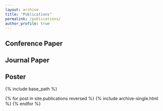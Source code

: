 ```yaml
---
layout: archive
title: "Publications"
permalink: /publications/
author_profile: true
---
```


Conference Paper
---
Journal Paper
---
Poster
---

{% include base_path %}

{% for post in site.publications reversed %}
  {% include archive-single.html %}
{% endfor %}
